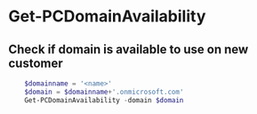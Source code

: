 # Get-PCDomainAvailability #

## Check if domain is available to use on new customer ##

```powershell
    $domainname = '<name>'
    $domain = $domainname+'.onmicrosoft.com'
    Get-PCDomainAvailability -domain $domain
```

